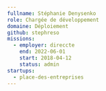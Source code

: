 ```yaml
---
fullname: Stéphanie Denysenko
role: Chargée de développement
domaine: Déploiement
github: stephreso
missions:
  - employer: direccte
    end: 2022-06-01
    start: 2018-04-12
    status: admin
startups:
  - place-des-entreprises
---
```


